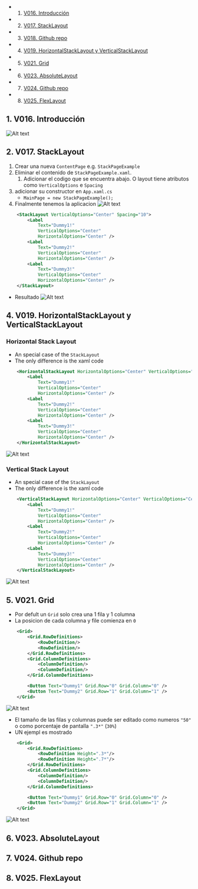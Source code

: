 <!-- vscode-markdown-toc -->
* 1. [V016. Introducción](#V016.Introduccin)
* 2. [V017. StackLayout](#V017.StackLayout)
* 3. [V018. Github repo](#V018.Githubrepo)
* 4. [V019. HorizontalStackLayout y VerticalStackLayout](#V019.HorizontalStackLayoutyVerticalStackLayout)
* 5. [V021. Grid](#V021.Grid)
* 6. [V023. AbsoluteLayout](#V023.AbsoluteLayout)
* 7. [V024. Github repo](#V024.Githubrepo)
* 8. [V025. FlexLayout](#V025.FlexLayout)

<!-- vscode-markdown-toc-config
	numbering=true
	autoSave=true
	/vscode-markdown-toc-config -->
<!-- /vscode-markdown-toc -->



##  1. <a name='V016.Introduccin'></a>V016. Introducción

![Alt text](image-10.png)

##  2. <a name='V017.StackLayout'></a>V017. StackLayout
1. Crear una nueva `ContentPage` e.g. `StackPageExample`
3. Eliminar el contenido de `StackPageExample.xaml`.  
   1. Adicionar el codigo que se encuentra abajo. O layout tiene atributos como `VerticalOptions` e `Spacing`
4. adicionar su constructor en `App.xaml.cs`
   - `MainPage = new StackPageExample();`
5. Finalmente tenemos la aplicacion
![Alt text](image-9.png)

``` xml
    <StackLayout VerticalOptions="Center" Spacing="10">
        <Label 
            Text="Dummy1!"
            VerticalOptions="Center" 
            HorizontalOptions="Center" />
        <Label 
            Text="Dummy2!"
            VerticalOptions="Center" 
            HorizontalOptions="Center" />
        <Label 
            Text="Dummy3!"
            VerticalOptions="Center" 
            HorizontalOptions="Center" />
    </StackLayout>
```

- Resultado
![Alt text](image-11.png)
##  4. <a name='V019.HorizontalStackLayoutyVerticalStackLayout'></a>V019. HorizontalStackLayout y VerticalStackLayout

### Horizontal Stack Layout
- An special case of the `StackLayout`
- The only difference is the xaml code

``` xml
    <HorizontalStackLayout HorizontalOptions="Center" VerticalOptions="Center" Spacing="10">
        <Label 
            Text="Dummy1!"
            VerticalOptions="Center" 
            HorizontalOptions="Center" />
        <Label 
            Text="Dummy2!"
            VerticalOptions="Center" 
            HorizontalOptions="Center" />
        <Label 
            Text="Dummy3!"
            VerticalOptions="Center" 
            HorizontalOptions="Center" />
    </HorizontalStackLayout>
```

![Alt text](image-12.png)
### Vertical Stack Layout

- An special case of the `StackLayout`
- The only difference is the xaml code

``` xml
    <VerticalStackLayout HorizontalOptions="Center" VerticalOptions="Center" Spacing="10">
        <Label 
            Text="Dummy1!"
            VerticalOptions="Center" 
            HorizontalOptions="Center" />
        <Label 
            Text="Dummy2!"
            VerticalOptions="Center" 
            HorizontalOptions="Center" />
        <Label 
            Text="Dummy3!"
            VerticalOptions="Center" 
            HorizontalOptions="Center" />
    </VerticalStackLayout>
``` 
![Alt text](image-13.png)


##  5. <a name='V021.Grid'></a>V021. Grid
- Por defult un `Grid` solo crea una 1 fila y 1 columna
- La posicion de cada columna y file comienza en `0`


``` xml
	<Grid>
        <Grid.RowDefinitions>
            <RowDefinition/>
            <RowDefinition/>
        </Grid.RowDefinitions>
        <Grid.ColumnDefinitions>
            <ColumnDefinition/>
            <ColumnDefinition/>
        </Grid.ColumnDefinitions>

        <Button Text="Dummy1" Grid.Row="0" Grid.Column="0" />
        <Button Text="Dummy2" Grid.Row="1" Grid.Column="1" />
    </Grid>
```
![Alt text](image-14.png)

- El tamaño de las filas y columnas puede ser editado como numeros `"50"` o como porcentaje de pantalla `".3*"` (`30%`)
- UN ejempl es mostrado

``` xml
    <Grid>
        <Grid.RowDefinitions>
            <RowDefinition Height=".3*"/>
            <RowDefinition Height=".7*"/>
        </Grid.RowDefinitions>
        <Grid.ColumnDefinitions>
            <ColumnDefinition/>
            <ColumnDefinition/>
        </Grid.ColumnDefinitions>

        <Button Text="Dummy1" Grid.Row="0" Grid.Column="0" />
        <Button Text="Dummy2" Grid.Row="1" Grid.Column="1" />
    </Grid>
```

![Alt text](image-15.png)

##  6. <a name='V023.AbsoluteLayout'></a>V023. AbsoluteLayout

##  7. <a name='V024.Githubrepo'></a>V024. Github repo

##  8. <a name='V025.FlexLayout'></a>V025. FlexLayout

